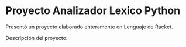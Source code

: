 # Proyecto Analizador Lexico Python

Presentó un proyecto elaborado enteramente en Lenguaje de Racket.

Descripción del proyecto:
